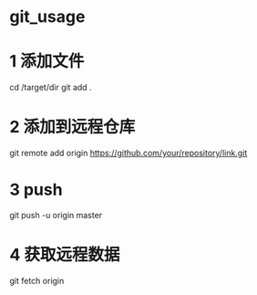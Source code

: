# git_usage

# 1 添加文件
cd /target/dir
git add .

# 2 添加到远程仓库
git remote add origin https://github.com/your/repository/link.git

# 3 push
git push -u origin master

# 4 获取远程数据
git fetch origin
